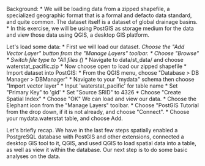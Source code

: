 Background:
	* We will be loading data from a zipped shapefile, a specialized geographic format that is a formal and defacto data standard, and quite common. The dataset itself is a dataset of global drainage basins.
	* In this exercise, we will be using PostGIS as storage medium for the data and view those data using QGIS, a desktop GIS platform.

Let's load some data:
	* First we will load our dataset.
		*Choose the "Add Vector Layer" button from the "Manage Layers" toolbar.
		* Choose "Browse"
		* Switch file type to "All files (*)
		* Navigate to data/st_data/ and choose waterstat_pacific.zip
		* Now choose open to load our zipped shapefile
	* Import dataset into PostGIS:
		* From the QGIS menu, choose "Database > DB Manager > DBManager"
		* Navigate to your "mydata" schema then choose "Import vector layer"
			* Input 'waterstat_pacific' for table name
			* Set "Primary Key" to 'gid'
			* Set "Source SRID" to 4326
			* Choose "Create Spatial Index"
			* Choose "OK"
We can load and view our data.
	* Choose the Elephant icon from the "Manage Layers" toolbar.
	* Choose "PostGIS Tutorial from the drop down, if it is not already, and choose "Connect".
	* Choose your mydata.waterstat table, and choose Add.

Let's briefly recap. We have in the last few steps spatially enabled a PostgreSQL database with PostGIS and other extensions, connected a desktop GIS tool to it, QGIS, and used QGIS to load spatial data into a table, as well as view it within the database. Our next step is to do some basic analyses on the data.
